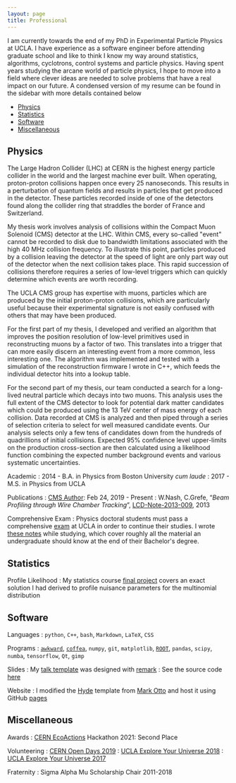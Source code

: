 ```yaml
---
layout: page
title: Professional
---
```


I am currently towards the end of my PhD in Experimental Particle Physics at UCLA. I have experience as a software engineer before attending graduate school and like to think I know my way around statistics, algorithms, cyclotrons, control systems and particle physics. Having spent years studying the arcane world of particle physics, I hope to move into a field where clever ideas are needed to solve problems that have a real impact on our future. A condensed version of my resume can be found in the sidebar with more details contained below

- [Physics](#physics)
- [Statistics](#statistics)
- [Software](#software)
- [Miscellaneous](#miscellaneous)

<a name="physics"></a>
## Physics

The Large Hadron Collider (LHC) at CERN is the highest energy particle collider in the world and the largest machine ever built. When operating, proton-proton collisions happen once every 25 nanoseconds. This results in a perturbation of quantum fields and results in particles that get produced in the detector. These particles recorded inside of one of the detectors found along the collider ring that straddles the border of France and Switzerland.

My thesis work involves analysis of collisions within the Compact Muon Solenoid (CMS) detector at the LHC. Within CMS, every so-called "event" cannot be recorded to disk due to bandwidth limitations associated with the high 40 MHz collision frequency. To illustrate this point, particles produced by a collision leaving the detector at the speed of light are only part way out of the detector when the next collision takes place. This rapid succession of collisions therefore requires a series of low-level triggers which can quickly determine which events are worth recording.

The UCLA CMS group has expertise with muons, particles which are produced by the initial proton-proton collisions, which are particularly useful because their experimental signature is not easily confused with others that may have been produced. 


For the first part of my thesis, I developed and verified an algorithm that improves the position resolution of low-level primitives used in reconstructing muons by a factor of two. This translates into a trigger that can more easily discern an interesting event from a more common, less interesting one. The algorithm was implemented and tested with a simulation of the reconstruction firmware I wrote in C++, which feeds the individual detector hits into a lookup table.

For the second part of my thesis, our team conducted a search for a long-lived neutral particle which decays into two muons. This analysis uses the full extent of the CMS detector to look for potential dark matter candidates which could be produced using the 13 TeV center of mass energy of each collision. Data recorded at CMS is analyzed and then piped through a series of selection criteria to select for well measured candidate events. Our analysis selects only a few tens of candidates down from the hundreds of quadrillions of initial collisions. Expected 95% confidence level upper-limits on the production cross-section are then calculated using a likelihood function combining the expected number background events and various systematic uncertainties. 

Academic
: 2014 - B.A. in Physics from Boston University *cum laude*
: 2017 - M.S. in Physics from UCLA

Publications
: [CMS Author][cms-author]: Feb 24, 2019 - Present
: W.Nash, C.Grefe, “*Beam Profiling through Wire Chamber Tracking*”, [LCD-Note-2013-009][beam-profiling], 2013

<!-- Teaching
: I have taught... -->

Comprehensive Exam
: Physics doctoral students must pass a comprehensive [exam][exam] at UCLA in order to continue their studies. I wrote [these notes][notes] while studying, which cover roughly all the material an undergraduate should know at the end of their Bachelor's degree.

<a name="statistics"></a>
## Statistics

<!-- My research involves ... -->


Profile Likelihood
: My statistics course [final project][likelihood] covers an exact solution I had derived to profile nuisance parameters for the multinomial distribution
<!-- : The general idea is that if the Likelihood function is dependent on many variables, you can "profile" out the variables you don't need (called nuisance parameters). -->

<a name="software"></a>
## Software

<!-- Implemented gitlab CI and code testing -->

Languages
: `python`, `C++`, `bash`, `Markdown`, `LaTeX`, `CSS`

Programs
: [`awkward`][awkward], [`coffea`][coffea], `numpy`, `git`, `matplotlib`, [`ROOT`][root], `pandas`, `scipy`, `numba`, `tensorflow`, `Qt`, `gimp`

Slides
: My [talk template][talk] was designed with [remark][remark]
: See the source code [here][talk-source]

Website
: I modified the [Hyde][hyde] template from [Mark Otto][otto] and host it using GitHub [pages][pages]


<a name="miscellaneous"></a>
## Miscellaneous

Awards
: [CERN EcoActions][cern-eco-actions] Hackathon 2021: Second Place

Volunteering
: [CERN Open Days 2019][open-days]
: [UCLA Explore Your Universe 2018][eyu]
: [UCLA Explore Your Universe 2017][eyu]


Fraternity
: Sigma Alpha Mu Scholarship Chair 2011-2018



[beam-profiling]: https://cds.cern.ch/record/1571199/files/LCD-Note-2013-009-final.pdf
[cms-author]: https://cds.cern.ch/collection/CMS%20Papers
[notes]: /assets/comp-notes.pdf
[exam]: /assets/comp-exam.pdf

[likelihood]: /assets/profile-likelihood.pdf

[awkward]: https://awkward-array.org/quickstart.html
[coffea]: hhttps://coffeateam.github.io/coffea/index.html
[root]: https://root.cern.ch/
[talk]: https://williamnash.github.io/talk-template/
[remark]: https://github.com/gnab/remark
[talk-source]: https://github.com/williamnash/talk-template
[hyde]: https://hyde.getpoole.com/about/
[otto]: https://twitter.com/mdo
[pages]: https://pages.github.com/

[cern-eco-actions]: https://eco-actions.web.cern.ch/
[open-days]: https://opendays.cern/
[eyu]: https://www.exploringyouruniverse.org/
